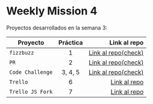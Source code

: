# Weekly Mission 4

Proyectos desarrollados en la semana 3:

| Proyecto | Práctica | Link al repo |
| ------------- |:-------------:| -----:|
|`fizzbuzz`|1|[Link al repo(check)](https://github.com/Drako9159/fizzbuzz.git)|
|`PR`|2|[Link al repo(check)](https://github.com/Drako9159/fizzbuzzFork.git)|
|`Code Challenge`|3, 4, 5|[Link al repo(check)](https://github.com/Drako9159/codechallenge.git)|
|`Trello`|6|[Link al repo](https://github.com/LaunchX-InnovaccionVirtual/MissionNodeJS)|
|`Trello JS Fork`|7|[Link al repo](https://github.com/LaunchX-InnovaccionVirtual/MissionNodeJS)|